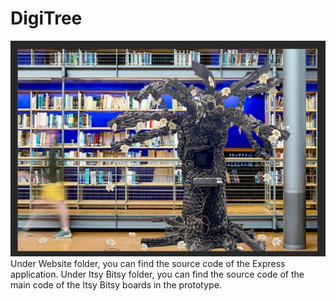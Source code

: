 # DigiTree
![digitree](digitree.jpg)
Under Website folder, you can find the source code of the Express application.
Under Itsy Bitsy folder, you can find the source code of the main code of the Itsy Bitsy boards in the prototype.